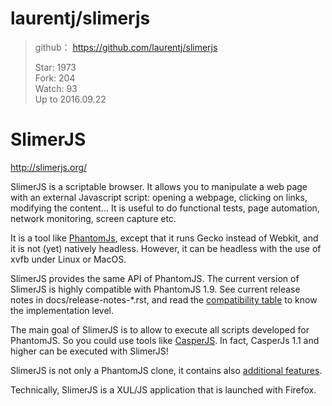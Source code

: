 # laurentj/slimerjs

>github： https://github.com/laurentj/slimerjs
>
>Star: 1973  
>Fork: 204  
>Watch: 93    
>Up to 2016.09.22


# SlimerJS
http://slimerjs.org/

SlimerJS is a scriptable browser. It allows you to manipulate a web page
with an external Javascript script: opening a webpage, clicking on links, modifying the content...
It is useful to do functional tests, page automation, network monitoring, screen capture etc.

It is a tool like [PhantomJs](http://phantomjs.org/), except that
it runs Gecko instead of Webkit, and it is not (yet) natively headless.
However, it can be headless with the use of xvfb under Linux or MacOS.

SlimerJS provides the same API of PhantomJS. The current version of SlimerJS
is highly compatible with PhantomJS 1.9.
See current release notes in docs/release-notes-*.rst, and
read the [compatibility table](https://github.com/laurentj/slimerjs/blob/master/API_COMPAT.md)
to know the implementation level.

The main goal of SlimerJS is to allow to execute all scripts developed for PhantomJS. So
you could use tools like [CasperJS](http://casperjs.org). In fact, CasperJs 1.1 and higher
can be executed with SlimerJS!

SlimerJS is not only a PhantomJS clone, it contains also [additional features](http://slimerjs.org/features.html).

Technically, SlimerJS is a XUL/JS application that is launched with
Firefox.